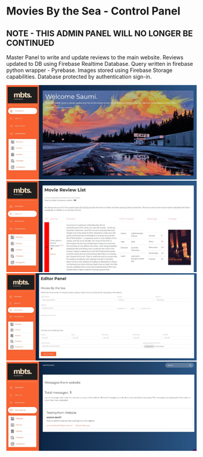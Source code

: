 # Movies By the Sea - Control Panel

## **NOTE - THIS ADMIN PANEL WILL NO LONGER BE CONTINUED**

Master Panel to write and update reviews to the main website. Reviews updated to DB using Firebase Realtime Database. Query written in firebase python wrapper - Pyrebase. Images stored using Firebase Storage capabilities. Database protected by authentication sign-in.

!['Screentshot1'](Extra/Images/home.jpg)
!['Screentshot2'](Extra/Images/table.jpg)
!['Screentshot2'](Extra/Images/edit.jpg)
!['Screentshot2'](Extra/Images/message.jpg)
